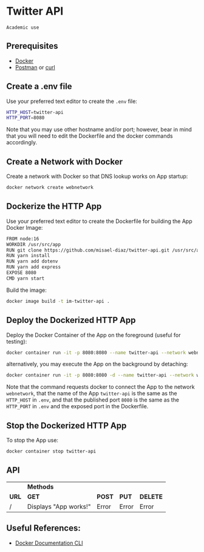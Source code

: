 # Twitter API

```
Academic use
```

## Prerequisites
- [Docker](https://www.docker.com/)
- [Postman](https://www.postman.com/) or [curl](https://curl.se/docs/manpage.html)

## Create a .env file

Use your preferred text editor to create the `.env` file:

```sh
HTTP_HOST=twitter-api
HTTP_PORT=8080
```

Note that you may use other hostname and/or port; however, bear in mind that
you will need to edit the Dockerfile and the docker commands accordingly.

## Create a Network with Docker

Create a network with Docker so that DNS lookup works on App startup:

```sh
docker network create webnetwork
```

## Dockerize the HTTP App

Use your preferred text editor to create the Dockerfile for building the App Docker Image:

```sh
FROM node:16
WORKDIR /usr/src/app
RUN git clone https://github.com/misael-diaz/twitter-api.git /usr/src/app
RUN yarn install
RUN yarn add dotenv
RUN yarn add express
EXPOSE 8080
CMD yarn start
```

Build the image:
```sh
docker image build -t im-twitter-api .
```

## Deploy the Dockerized HTTP App

Deploy the Docker Container of the App on the foreground (useful for testing):
```sh
docker container run -it -p 8080:8080 --name twitter-api --network webnetwork --env-file .env im-twitter-api
```

alternatively, you may execute the App on the background by detaching:
```sh
docker container run -it -p 8080:8080 -d --name twitter-api --network webnetwork --env-file .env im-twitter-api
```

Note that the command requests docker to connect the App to the network `webnetwork`,
that the name of the App `twitter-api` is the same as the `HTTP_HOST` in `.env`,
and that the published port `8080` is the same as the `HTTP_PORT` in `.env` and the
exposed port in the Dockerfile.

## Stop the Dockerized HTTP App

To stop the App use:

```sh
docker container stop twitter-api
```

## API

<table><!-- Table Starts -->
<tr><!-- Table Row Starts -->
<td><!-- Empty Table Data Cell --></td>
<td colspan="4"><strong>Methods</strong></td><!-- This Data Cell Spans four Columns -->
</tr><!-- Table Row Ends -->
<tr><!-- Table Row Containing URL, GET, POST, and DELETE -->
<td><strong>URL   </strong></td>
<td><strong>GET   </strong></td>
<td><strong>POST  </strong></td>
<td><strong>PUT   </strong></td>
<td><strong>DELETE</strong></td>
</tr><!-- Table Row Ends -->
<tr><!-- Table Row Containing Info about the HTTP Methods on the Root Route -->
<td>/</td>				<!-- Root Route `/' -->
<td>Displays "App works!"</td>		<!-- HTTP GET -->
<td>Error</td>				<!-- HTTP POST -->
<td>Error</td>				<!-- HTTP PUT -->
<td>Error</td>				<!-- HTTP DELETE -->
</tr><!-- Table Row Ends -->
</table><!-- Table Ends -->


## Useful References:

- [Docker Documentation CLI](https://docs.docker.com/engine/reference/commandline/cli/)
